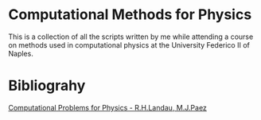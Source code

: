 # Computational Methods for Physics
This is a collection of all the scripts written by me while attending a course on methods used in computational physics at the University Federico II of Naples.

# Bibliograhy
[Computational Problems for Physics - R.H.Landau, M.J.Paez](https://www.amazon.it/Computational-Problems-Physics-Guided-Solutions/dp/1138705918/)